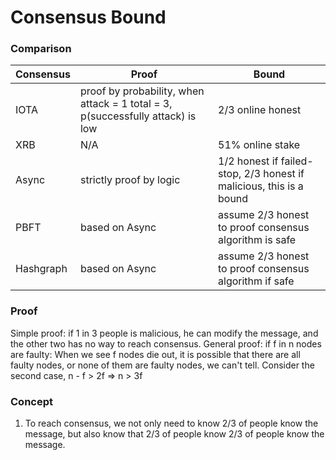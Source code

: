 Consensus Bound
==
### Comparison
|Consensus|Proof|Bound|
|-|-|-|
|IOTA|proof by probability, when attack = 1 total = 3, p(successfully attack) is low|2/3 online honest|
|XRB|N/A|51% online stake|
|Async|strictly proof by logic|1/2 honest if failed-stop, 2/3 honest if malicious, this is a bound|
|PBFT|based on Async|assume 2/3 honest to proof consensus algorithm is safe|
|Hashgraph|based on Async|assume 2/3 honest to proof consensus algorithm if safe|

### Proof
Simple proof: if 1 in 3 people is malicious, he can modify the message, and the other two has no way to reach consensus.
General proof: if f in n nodes are faulty:
When we see f nodes die out, it is possible that there are all faulty nodes, or none of them are faulty nodes, we can't tell. Consider the second case, n - f > 2f => n > 3f

### Concept
1. To reach consensus, we not only need to know 2/3 of people know the message, but also know that 2/3 of people know 2/3 of people know the message.
